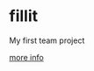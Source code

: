 # fillit
My first team project

[more info](https://github.com/prippa/fillit/blob/master/fillit.en.pdf)
